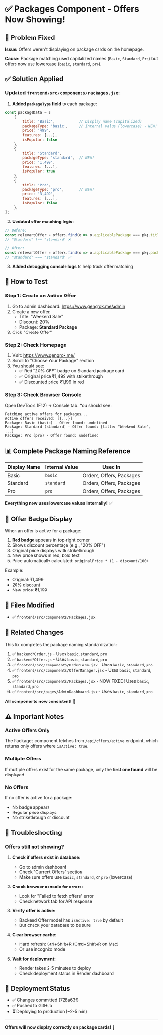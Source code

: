 # ✅ Packages Component - Offers Now Showing!

## 🔴 Problem Fixed

**Issue:** Offers weren't displaying on package cards on the homepage.

**Cause:** Package matching used capitalized names (`Basic`, `Standard`, `Pro`) but offers now use lowercase (`basic`, `standard`, `pro`).

## ✅ Solution Applied

### Updated `frontend/src/components/Packages.jsx`:

1. **Added `packageType` field** to each package:
```jsx
const packageData = [
    { 
        title: 'Basic',           // Display name (capitalized)
        packageType: 'basic',     // Internal value (lowercase) - NEW!
        price: '499', 
        features: [...], 
        isPopular: false 
    },
    { 
        title: 'Standard', 
        packageType: 'standard',  // NEW!
        price: '1,499', 
        features: [...], 
        isPopular: true 
    },
    { 
        title: 'Pro', 
        packageType: 'pro',       // NEW!
        price: '3,499', 
        features: [...], 
        isPopular: false 
    },
];
```

2. **Updated offer matching logic**:
```jsx
// Before:
const relevantOffer = offers.find(o => o.applicablePackage === pkg.title);
// "Standard" !== "standard" ❌

// After:
const relevantOffer = offers.find(o => o.applicablePackage === pkg.packageType);
// "standard" === "standard" ✅
```

3. **Added debugging console logs** to help track offer matching

## 🧪 How to Test

### Step 1: Create an Active Offer
1. Go to admin dashboard: https://www.gengrok.me/admin
2. Create a new offer:
   - Title: "Weekend Sale"
   - Discount: 20%
   - Package: **Standard Package**
3. Click "Create Offer"

### Step 2: Check Homepage
1. Visit: https://www.gengrok.me/
2. Scroll to "Choose Your Package" section
3. You should see:
   - ✅ Red "20% OFF" badge on Standard package card
   - ✅ Original price ₹1,499 with strikethrough
   - ✅ Discounted price ₹1,199 in red

### Step 3: Check Browser Console
Open DevTools (F12) → Console tab. You should see:
```
Fetching active offers for packages...
Active offers received: [{...}]
Package: Basic (basic) - Offer found: undefined
Package: Standard (standard) - Offer found: {title: "Weekend Sale", ...}
Package: Pro (pro) - Offer found: undefined
```

## 📊 Complete Package Naming Reference

| Display Name | Internal Value | Used In                    |
|--------------|----------------|----------------------------|
| Basic        | `basic`        | Orders, Offers, Packages   |
| Standard     | `standard`     | Orders, Offers, Packages   |
| Pro          | `pro`          | Orders, Offers, Packages   |

**Everything now uses lowercase values internally!** ✅

## 🎨 Offer Badge Display

When an offer is active for a package:

1. **Red badge** appears in top-right corner
2. Shows discount percentage (e.g., "20% OFF")
3. Original price displays with strikethrough
4. New price shows in red, bold text
5. Price automatically calculated: `originalPrice * (1 - discount/100)`

Example:
- Original: ₹1,499
- 20% discount
- New price: ₹1,199

## 📁 Files Modified

- ✅ `frontend/src/components/Packages.jsx`

## 🔗 Related Changes

This fix completes the package naming standardization:

1. ✅ `backend/Order.js` - Uses `basic`, `standard`, `pro`
2. ✅ `backend/Offer.js` - Uses `basic`, `standard`, `pro`
3. ✅ `frontend/src/components/OrderForm.jsx` - Uses `basic`, `standard`, `pro`
4. ✅ `frontend/src/components/OfferManager.jsx` - Uses `basic`, `standard`, `pro`
5. ✅ `frontend/src/components/Packages.jsx` - NOW FIXED! Uses `basic`, `standard`, `pro`
6. ✅ `frontend/src/pages/AdminDashboard.jsx` - Uses `basic`, `standard`, `pro`

**All components now consistent!** 🎉

## ⚠️ Important Notes

### Active Offers Only
The Packages component fetches from `/api/offers/active` endpoint, which returns only offers where `isActive: true`.

### Multiple Offers
If multiple offers exist for the same package, only the **first one found** will be displayed.

### No Offers
If no offer is active for a package:
- No badge appears
- Regular price displays
- No strikethrough or discount

## 🐛 Troubleshooting

### Offers still not showing?

1. **Check if offers exist in database:**
   - Go to admin dashboard
   - Check "Current Offers" section
   - Make sure offers use `basic`, `standard`, or `pro` (lowercase)

2. **Check browser console for errors:**
   - Look for "Failed to fetch offers" error
   - Check network tab for API response

3. **Verify offer is active:**
   - Backend Offer model has `isActive: true` by default
   - But check your database to be sure

4. **Clear browser cache:**
   - Hard refresh: Ctrl+Shift+R (Cmd+Shift+R on Mac)
   - Or use incognito mode

5. **Wait for deployment:**
   - Render takes 2-5 minutes to deploy
   - Check deployment status in Render dashboard

## 🚀 Deployment Status

- ✅ Changes committed (728a63f)
- ✅ Pushed to GitHub
- ⏳ Deploying to production (~2-5 min)

---

**Offers will now display correctly on package cards!** 🎉
